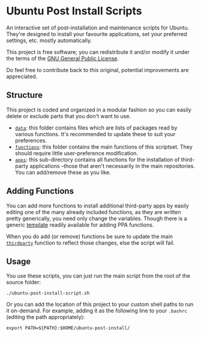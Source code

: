 Ubuntu Post Install Scripts
===========================

An interactive set of post-installation and maintenance scripts for Ubuntu. They're designed to install your favourite applications, set your preferred settings, etc. mostly automatically.

This project is free software; you can redistribute it and/or modify it under the terms of the [GNU General Public License](/LICENSE).

Do feel free to contribute back to this original, potential improvements are appreciated.

## Structure

This project is coded and organized in a modular fashion so you can easily delete or exclude parts that you don't want to use.

 * [`data`](/data): this folder contains files which are lists of packages read by various functions. It's recommended to update these to suit your preferences.
 * [`functions`](/functions): this folder contains the main functions of this scriptset. They should require little user-preference modification.
 * [`apps`](/functions/apps): this sub-directory contains all functions for the installation of third-party applications &ndash;those that aren't necessarily in the main repositories. You can add/remove these as you like.

## Adding Functions

You can add more functions to install additional third-party apps by easily editing one of the many already included functions, as they are written pretty generically, you need only change the variables. Though there is a generic [template](/functions/apps/function_template_ppa) readily available for adding PPA functions.

When you do add (or remove) functions be sure to update the main [`thirdparty`](/functions/thirdparty) function to reflect those changes, else the script will fail.

## Usage

You use these scripts, you can just run the main script from the root of the source folder:

    ./ubuntu-post-install-script.sh

Or you can add the location of this project to your custom shell paths to run it on-demand. For example, adding it as the following line to your `.bashrc` (editing the path appropriately):

    export PATH=${PATH}:$HOME/ubuntu-post-install/
